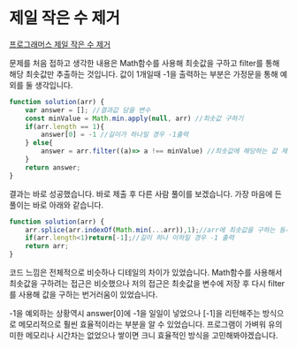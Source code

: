 # 제일 작은 수 제거  
[프로그래머스 제일 작은 수 제거](https://school.programmers.co.kr/learn/courses/30/lessons/12935)  

문제를 처음 접하고 생각한 내용은 Math함수를 사용해 최솟값을 구하고 filter를 통해 해당 최솟값만 추출하는 것입니다. 값이 1개일때 -1을 출력하는 부분은 가정문을 통해 예외를 둘 생각입니다.  

```js
function solution(arr) {
    var answer = []; //결과값 담을 변수
    const minValue = Math.min.apply(null, arr) //최솟값 구하기
    if(arr.length == 1){
        answer[0] = -1 //길이가 하나일 경우 -1출력
    } else{
        answer = arr.filter((a)=> a !== minValue) //최솟값에 해당하는 값 제외하기
    }
    return answer;
}
```  

결과는 바로 성공했습니다. 바로 제출 후 다른 사람 풀이를 보겠습니다. 가장 마음에 든 풀이는 바로 아래와 같습니다.  

```js
function solution(arr) {
    arr.splice(arr.indexOf(Math.min(...arr)),1);//arr에 최솟값을 구하는 동시에 분할시키기
    if(arr.length<1)return[-1];//길이 하나 이하일 경우 -1 출력
    return arr;
}
```  
코드 느낌은 전체적으로 비슷하나 디테일의 차이가 있었습니다. Math함수를 사용해서 최솟값을 구하려는 접근은 비슷했으나 저의 접근은 최솟값을 변수에 저장 후 다시 filter를 사용해 값을 구하는 번거러움이 있었습니다.  

-1을 예외하는 상황역시 answer[0]에 -1을 일일이 넣었으나 [-1]을 리턴해주는 방식으로 메모리적으로 훨씬 효율적이라는 부분을 알 수 있었습니다. 프로그램이 가벼워 유의미한 메모리나 시간차는 없었으나 쌓이면 크니 효율적인 방식을 고민해봐야겠습니다.  